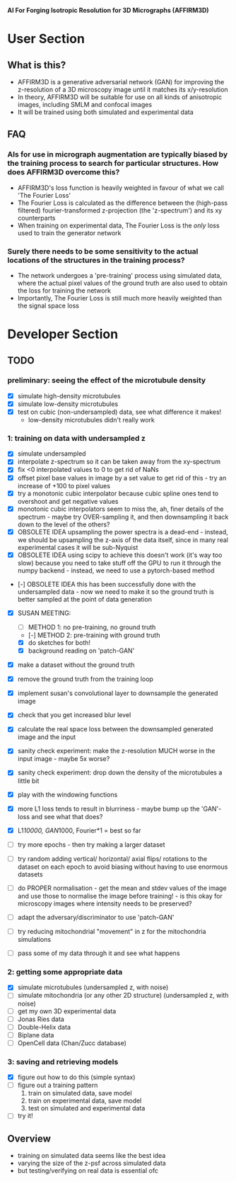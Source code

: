 **__AI For Forging Isotropic Resolution for 3D Micrographs (AFFIRM3D)__**

# User Section

## What is this?
  - AFFIRM3D is a generative adversarial network (GAN) for improving the z-resolution of a 3D microscopy image until it matches its x/y-resolution
  - In theory, AFFIRM3D will be suitable for use on all kinds of anisotropic images, including SMLM and confocal images
  - It will be trained using both simulated and experimental data

## FAQ
### AIs for use in micrograph augmentation are typically biased by the training process to search for particular structures. How does AFFIRM3D overcome this?
   - AFFIRM3D's loss function is heavily weighted in favour of what we call 'The Fourier Loss'
   - The Fourier Loss is calculated as the difference between the (high-pass filtered) fourier-transformed z-projection (the 'z-spectrum') and its xy counterparts
   - When training on experimental data, The Fourier Loss is the *only* loss used to train the generator network
### Surely there needs to be some sensitivity to the actual locations of the structures in the training process?
   - The network undergoes a 'pre-training' process using simulated data, where the actual pixel values of the ground truth are also used to obtain the loss for training the network
   - Importantly, The Fourier Loss is still much more heavily weighted than the signal space loss


# Developer Section

## TODO

### preliminary: seeing the effect of the microtubule density
  - [x] simulate high-density microtubules
  - [x] simulate low-density microtubules
  - [x] test on cubic (non-undersampled) data, see what difference it makes!
    * low-density microtubules didn't really work

### 1: training on data with undersampled z
  - [x] simulate undersampled
  - [x] interpolate z-spectrum so it can be taken away from the xy-spectrum
  - [x] fix <0 interpolated values to 0 to get rid of NaNs
  - [x] offset pixel base values in image by a set value to get rid of this - try an increase of +100 to pixel values
  - [x] try a monotonic cubic interpolator because cubic spline ones tend to overshoot and get negative values
  - [x] monotonic cubic interpolators seem to miss the, ah, finer details of the spectrum - maybe try OVER-sampling it, and then downsampling it back down to the level of the others?
  - [x] OBSOLETE IDEA upsampling the power spectra is a dead-end - instead, we should be upsampling the z-axis of the data itself, since in many real experimental cases it will be sub-Nyquist
  - [x] OBSOLETE IDEA using scipy to achieve this doesn't work (it's way too slow) because you need to take stuff off the GPU to run it through the numpy backend - instead, we need to use a pytorch-based method
  - [-] OBSOLETE IDEA this has been successfully done with the undersampled data - now we need to make it so the ground truth is better sampled at the point of data generation
  - [x] SUSAN MEETING:

      - [ ] METHOD 1: no pre-training, no ground truth
      - [-] METHOD 2: pre-training with ground truth
      - [x] do sketches for both!
      - [x] background reading on 'patch-GAN'

  - [x] make a dataset without the ground truth
  - [x] remove the ground truth from the training loop
  - [x] implement susan's convolutional layer to downsample the generated image
  - [x] check that you get increased blur level
  - [x] calculate the real space loss between the downsampled generated image and the input
  - [x] sanity check experiment: make the z-resolution MUCH worse in the input image - maybe 5x worse?
  - [x] sanity check experiment: drop down the density of the microtubules a little bit
  - [x] play with the windowing functions
  - [x] more L1 loss tends to result in blurriness - maybe bump up the 'GAN'-loss and see what that does?
  - [x] L1*10000, GAN*1000, Fourier*1 = best so far
  - [ ] try more epochs - then try making a larger dataset
  - [ ] try random adding vertical/ horizontal/ axial flips/ rotations to the dataset on each epoch to avoid biasing without having to use enormous datasets
  - [ ] do PROPER normalisation - get the mean and stdev values of the image and use those to normalise the image before training! - is this okay for microscopy images where intensity needs to be preserved?
  - [ ] adapt the adversary/discriminator to use 'patch-GAN'
  - [ ] try reducing mitochondrial "movement" in z for the mitochondria simulations
  - [ ] pass some of my data through it and see what happens

### 2: getting some appropriate data
  - [x] simulate microtubules (undersampled z, with noise)
  - [ ] simulate mitochondria (or any other 2D structure) (undersampled z, with noise)
  - [ ] get my own 3D experimental data
  - [ ] Jonas Ries data
  - [ ] Double-Helix data
  - [ ] Biplane data
  - [ ] OpenCell data (Chan/Zucc database)

### 3: saving and retrieving models
  - [x] figure out how to do this (simple syntax)
  - [ ] figure out a training pattern
    1. train on simulated data, save model
    1. train on experimental data, save model
    1. test on simulated and experimental data
  - [ ] try it!

## Overview
  - training on simulated data seems like the best idea
  - varying the size of the z-psf across simulated data
  - but testing/verifying on real data is essential ofc
